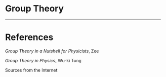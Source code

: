 # Group Theory


---
# References
*Group Theory in a Nutshell for Physicists*, Zee

*Group Theory in Physics*, Wu-ki Tung

Sources from the Internet
